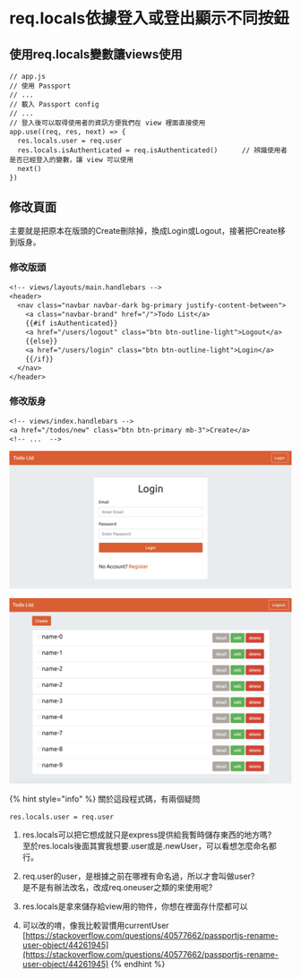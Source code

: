 # req.locals依據登入或登出顯示不同按鈕

## 使用req.locals變數讓views使用

```text
// app.js
// 使用 Passport
// ...
// 載入 Passport config
// ...
// 登入後可以取得使用者的資訊方便我們在 view 裡面直接使用
app.use((req, res, next) => {
  res.locals.user = req.user
  res.locals.isAuthenticated = req.isAuthenticated()      // 辨識使用者是否已經登入的變數，讓 view 可以使用
  next()
})
```

## 修改頁面

主要就是把原本在版頭的Create刪除掉，換成Login或Logout，接著把Create移到版身。

### 修改版頭

```text
<!-- views/layouts/main.handlebars -->
<header>
  <nav class="navbar navbar-dark bg-primary justify-content-between">
    <a class="navbar-brand" href="/">Todo List</a>
    {{#if isAuthenticated}}
    <a href="/users/logout" class="btn btn-outline-light">Logout</a>
    {{else}}
    <a href="/users/login" class="btn btn-outline-light">Login</a>
    {{/if}}
  </nav>
</header>
```

### 修改版身

```text
<!-- views/index.handlebars -->
<a href="/todos/new" class="btn btn-primary mb-3">Create</a>
<!-- ...  -->
```

![](../../.gitbook/assets/image%20%2811%29.png)

![](../../.gitbook/assets/image%20%282%29.png)

{% hint style="info" %}
關於這段程式碼，有兩個疑問

```text
res.locals.user = req.user 
```

  
1. res.locals可以把它想成就只是express提供給我暫時儲存東西的地方嗎?  
至於res.locals後面其實我想要.user或是.newUser，可以看想怎麼命名都行。  
  
2. req.user的user，是根據之前在哪裡有命名過，所以才會叫做user?  
是不是有辦法改名，改成req.oneuser之類的來使用呢?



1. res.locals是拿來儲存給view用的物件，你想在裡面存什麼都可以  
2. 可以改的唷，像我比較習慣用currentUser  
[https://stackoverflow.com/questions/40577662/passportjs-rename-user-object/44261945](https://stackoverflow.com/questions/40577662/passportjs-rename-user-object/44261945) 
{% endhint %}

